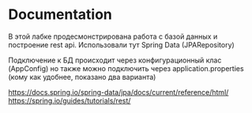 # Documentation
В этой лабке продесмонстрирована работа с базой данных 
и построение rest api. Использовали тут Spring Data (JPARepository)

Подключение к БД происходит через конфигурационный клас (AppConfig)
но также можно подключить через application.properties (кому как удобнее, показано два варианта)

https://docs.spring.io/spring-data/jpa/docs/current/reference/html/
https://spring.io/guides/tutorials/rest/
